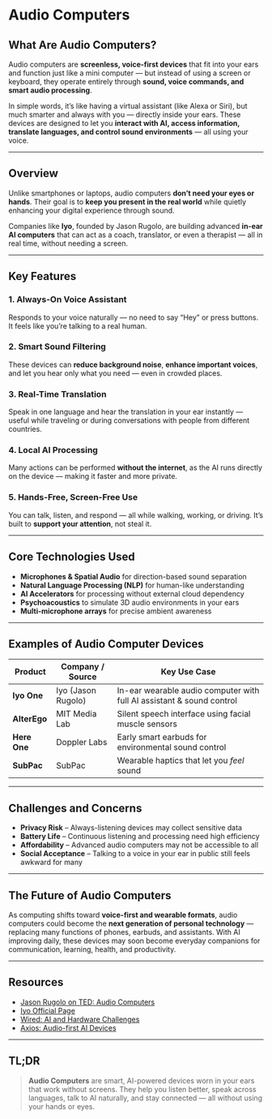 # Audio Computers

## What Are Audio Computers?

Audio computers are **screenless, voice-first devices** that fit into your ears and function just like a mini computer — but instead of using a screen or keyboard, they operate entirely through **sound, voice commands, and smart audio processing**.

In simple words, it’s like having a virtual assistant (like Alexa or Siri), but much smarter and always with you — directly inside your ears. These devices are designed to let you **interact with AI, access information, translate languages, and control sound environments** — all using your voice.

---

## Overview

Unlike smartphones or laptops, audio computers **don’t need your eyes or hands**. Their goal is to **keep you present in the real world** while quietly enhancing your digital experience through sound.

Companies like **Iyo**, founded by Jason Rugolo, are building advanced **in-ear AI computers** that can act as a coach, translator, or even a therapist — all in real time, without needing a screen.

---

## Key Features

### 1. Always-On Voice Assistant  
Responds to your voice naturally — no need to say “Hey” or press buttons. It feels like you’re talking to a real human.

### 2. Smart Sound Filtering  
These devices can **reduce background noise**, **enhance important voices**, and let you hear only what you need — even in crowded places.

### 3. Real-Time Translation  
Speak in one language and hear the translation in your ear instantly — useful while traveling or during conversations with people from different countries.

### 4. Local AI Processing  
Many actions can be performed **without the internet**, as the AI runs directly on the device — making it faster and more private.

### 5. Hands-Free, Screen-Free Use  
You can talk, listen, and respond — all while walking, working, or driving. It’s built to **support your attention**, not steal it.

---

## Core Technologies Used

- **Microphones & Spatial Audio** for direction-based sound separation  
- **Natural Language Processing (NLP)** for human-like understanding  
- **AI Accelerators** for processing without external cloud dependency  
- **Psychoacoustics** to simulate 3D audio environments in your ears  
- **Multi-microphone arrays** for precise ambient awareness

---

## Examples of Audio Computer Devices

| Product       | Company / Source   | Key Use Case                              |
|---------------|--------------------|--------------------------------------------|
| **Iyo One**   | Iyo (Jason Rugolo) | In-ear wearable audio computer with full AI assistant & sound control |
| **AlterEgo**  | MIT Media Lab      | Silent speech interface using facial muscle sensors |
| **Here One**  | Doppler Labs       | Early smart earbuds for environmental sound control |
| **SubPac**    | SubPac             | Wearable haptics that let you *feel* sound |

---

## Challenges and Concerns

- **Privacy Risk** – Always-listening devices may collect sensitive data  
- **Battery Life** – Continuous listening and processing need high efficiency  
- **Affordability** – Advanced audio computers may not be accessible to all  
- **Social Acceptance** – Talking to a voice in your ear in public still feels awkward for many

---

## The Future of Audio Computers

As computing shifts toward **voice-first and wearable formats**, audio computers could become the **next generation of personal technology** — replacing many functions of phones, earbuds, and assistants. With AI improving daily, these devices may soon become everyday companions for communication, learning, health, and productivity.

---

## Resources

- [Jason Rugolo on TED: Audio Computers](https://youtu.be/L61Kbo3y218)  
- [Iyo Official Page](https://www.linkedin.com/company/iyo)  
- [Wired: AI and Hardware Challenges](https://www.wired.com/story/generative-ai-doesnt-make-hardware-less-hard)  
- [Axios: Audio-first AI Devices](https://www.axios.com/newsletters/axios-ai%2B)

---

## TL;DR

> **Audio Computers** are smart, AI-powered devices worn in your ears that work without screens. They help you listen better, speak across languages, talk to AI naturally, and stay connected — all without using your hands or eyes.
